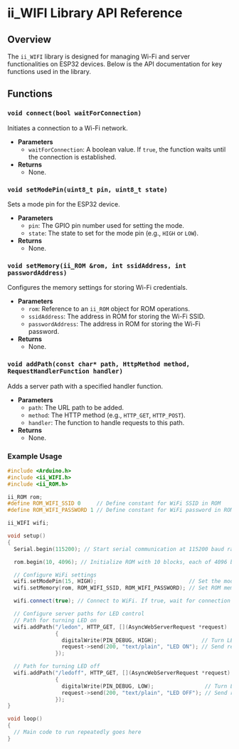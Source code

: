  

# ii_WIFI Library API Reference

## Overview

The `ii_WIFI` library is designed for managing Wi-Fi and server functionalities on ESP32 devices. Below is the API documentation for key functions used in the library.

## Functions

### `void connect(bool waitForConnection)`

Initiates a connection to a Wi-Fi network.

- **Parameters**
  - `waitForConnection`: A boolean value. If `true`, the function waits until the connection is established.
- **Returns**
  - None.

### `void setModePin(uint8_t pin, uint8_t state)`

Sets a mode pin for the ESP32 device.

- **Parameters**
  - `pin`: The GPIO pin number used for setting the mode.
  - `state`: The state to set for the mode pin (e.g., `HIGH` or `LOW`).
- **Returns**
  - None.

### `void setMemory(ii_ROM &rom, int ssidAddress, int passwordAddress)`

Configures the memory settings for storing Wi-Fi credentials.

- **Parameters**
  - `rom`: Reference to an `ii_ROM` object for ROM operations.
  - `ssidAddress`: The address in ROM for storing the Wi-Fi SSID.
  - `passwordAddress`: The address in ROM for storing the Wi-Fi password.
- **Returns**
  - None.

### `void addPath(const char* path, HttpMethod method, RequestHandlerFunction handler)`

Adds a server path with a specified handler function.

- **Parameters**
  - `path`: The URL path to be added.
  - `method`: The HTTP method (e.g., `HTTP_GET`, `HTTP_POST`).
  - `handler`: The function to handle requests to this path.
- **Returns**
  - None.

### Example Usage

```cpp
#include <Arduino.h>
#include <ii_WIFI.h>
#include <ii_ROM.h>

ii_ROM rom;
#define ROM_WIFI_SSID 0     // Define constant for WiFi SSID in ROM
#define ROM_WIFI_PASSWORD 1 // Define constant for WiFi password in ROM

ii_WIFI wifi;

void setup()
{
  Serial.begin(115200); // Start serial communication at 115200 baud rate

  rom.begin(10, 4096); // Initialize ROM with 10 blocks, each of 4096 bytes

  // Configure WiFi settings
  wifi.setModePin(15, HIGH);                             // Set the mode pin (15) and its state (HIGH)
  wifi.setMemory(rom, ROM_WIFI_SSID, ROM_WIFI_PASSWORD); // Set ROM memory for storing WiFi credentials

  wifi.connect(true); // Connect to WiFi. If true, wait for connection

  // Configure server paths for LED control
  // Path for turning LED on
  wifi.addPath("/ledon", HTTP_GET, [](AsyncWebServerRequest *request)
               {
                 digitalWrite(PIN_DEBUG, HIGH);              // Turn LED on
                 request->send(200, "text/plain", "LED ON"); // Send response
               });

  // Path for turning LED off
  wifi.addPath("/ledoff", HTTP_GET, [](AsyncWebServerRequest *request)
               {
                 digitalWrite(PIN_DEBUG, LOW);                // Turn LED off
                 request->send(200, "text/plain", "LED OFF"); // Send response
               });
}

void loop()
{
  // Main code to run repeatedly goes here
}
```

 